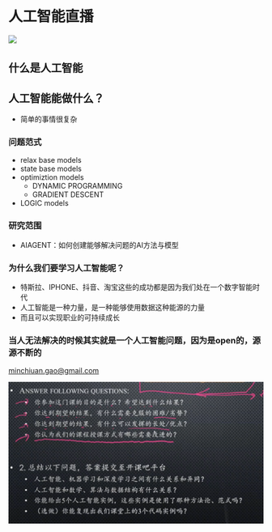 # 人工智能直播

[![](https://img.shields.io/badge/GitBook-zbsilent-brightgreen)](Https://github.com/zbsilent)

## 什么是人工智能

## 人工智能能做什么？

* 简单的事情很复杂

### 问题范式

* relax base models
* state base models
* optimiztion models
  * DYNAMIC PROGRAMMING
  * GRADIENT DESCENT
* LOGIC models

### 研究范围

* AIAGENT：如何创建能够解决问题的AI方法与模型

### 为什么我们要学习人工智能呢？

* 特斯拉、IPHONE、抖音、淘宝这些的成功都是因为我们处在一个数字智能时代 
* 人工智能是一种力量，是一种能够使用数据这种能源的力量
* 而且可以实现职业的可持续成长

### 当人无法解决的时候其实就是一个人工智能问题，因为是open的，源源不断的

minchiuan.gao@gmail.com

![image-20210323222710755](https://raw.githubusercontent.com/zbsilent/imag/main/rootimage-20210323222710755.png)

